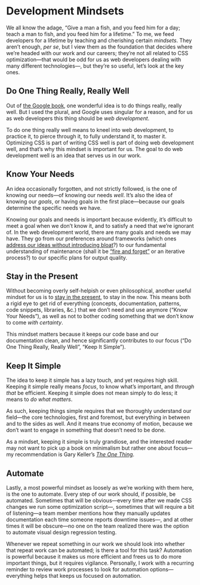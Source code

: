 # Development Mindsets

We all know the adage, “Give a man a fish, and you feed him for a day; teach a man to fish, and you feed him for a lifetime.” To me, we feed developers for a lifetime by teaching and cherishing certain _mindsets_. They aren’t enough, _per se_, but I view them as the foundation that decides where we’re headed with our work and our careers; they’re not all related to CSS optimization—that would be odd for us as web developers dealing with many different technologies—, but they’re so useful, let’s look at the key ones.

## Do One Thing Really, Really Well

Out of [the Google book](https://www.google.com/about/philosophy.html), one wonderful idea is to do things really, really well. But I used the plural, and Google uses singular for a reason, and for us as web developers this thing should be _web development_.

To do one thing really well means to kneel into web development, to practice it, to pierce through it, to fully understand it, to master it. Optimizing CSS is part of writing CSS well is part of doing web development well, and that’s why this mindset is important for us. The goal to do web development well is an idea that serves us in our work.

## Know Your Needs

An idea occasionally forgotten, and not strictly followed, is the one of knowing our needs—of knowing our needs _well_. It’s also the idea of knowing our _goals_, or having goals in the first place—because our goals determine the specific needs we have.

Knowing our goals and needs is important because evidently, it’s difficult to meet a goal when we don’t know it, and to satisfy a need that we’re ignorant of. In the web development world, there are many goals and needs we may have. They go from our preferences around frameworks (which ones [address our ideas without introducing bloat](https://www.oreilly.com/library/view/the-little-book/9781492048121/)?) to our fundamental understanding of maintenance (shall it be [“fire and forget”](https://meiert.com/en/blog/fire-and-forget/) or an iterative process?) to our specific plans for output quality.

## Stay in the Present

Without becoming overly self-helpish or even philosophical, another useful mindset for us is to [stay in the present](https://meiert.com/en/blog/develop-for-what-is/), to stay in the now. This means both a rigid eye to get rid of everything (concepts, documentation, patterns, code snippets, libraries, &c.) that we don’t need and use anymore (“Know Your Needs”), as well as not to bother coding something that we don’t know to come _with certainty_.

This mindset matters because it keeps our code base and our documentation clean, and hence significantly contributes to our focus (“Do One Thing Really, Really Well”, “Keep It Simple”).

## Keep It Simple

The idea to keep it simple has a lazy touch, and yet requires high skill. Keeping it simple really means _focus_, to know what’s important, and _through that_ be efficient. Keeping it simple does not mean simply to do less; it means to _do what matters_.

As such, keeping things simple requires that we thoroughly understand our field—the core technologies, first and foremost, but everything in between and to the sides as well. And it means true economy of motion, because we don’t want to engage in something that doesn’t need to be done.

As a mindset, keeping it simple is truly grandiose, and the interested reader may not want to pick up a book on minimalism but rather one about focus—my recommendation is Gary Keller’s [_The One Thing_](https://www.the1thing.com/).

## Automate

Lastly, a most powerful mindset as loosely as we’re working with them here, is the one to automate. Every step of our work should, if possible, be automated. Sometimes that will be obvious—every time after we made CSS changes we run some optimization script—, sometimes that will require a bit of listening—a team member mentions how they manually updates documentation each time someone reports downtime issues—, and at other times it will be obscure—no one on the team realized there was the option to automate visual design regression testing.

Whenever we repeat something in our work we should look into whether that repeat work can be automated; is there a tool for this task? Automation is powerful because it makes us more efficient and frees us to do more important things, but it requires vigilance. Personally, I work with a recurring reminder to review work processes to look for automation options—everything helps that keeps us focused on automation.
